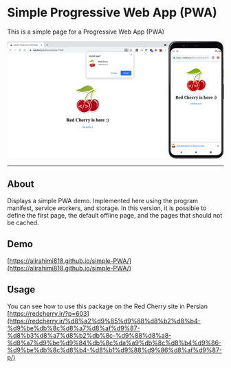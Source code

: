 <div align="left">
  <h1 align="left">Simple Progressive Web App (PWA)</h1>
</div>

<p>This is a simple page for a Progressive Web App (PWA)</p>
<p align="center">
  <a href="" rel="noopener">
 <img src="img/screenshot-3.jpg" alt="Project logo"></a>
</p>

---

## About

Displays a simple PWA demo. Implemented here using the program manifest, service workers, and storage. In this version, it is possible to define the first page, the default offline page, and the pages that should not be cached.

## Demo

[https://alirahimi818.github.io/simple-PWA/](https://alirahimi818.github.io/simple-PWA/)


## َUsage

You can see how to use this package on the Red Cherry site in Persian
[https://redcherry.ir/?p=603](https://redcherry.ir/%d8%a2%d9%85%d9%88%d8%b2%d8%b4-%d9%be%db%8c%d8%a7%d8%af%d9%87-%d8%b3%d8%a7%d8%b2%db%8c-%d9%88%d8%a8-%d8%a7%d9%be%d9%84%db%8c%da%a9%db%8c%d8%b4%d9%86-%d9%be%db%8c%d8%b4-%d8%b1%d9%88%d9%86%d8%af%d9%87-p/)

